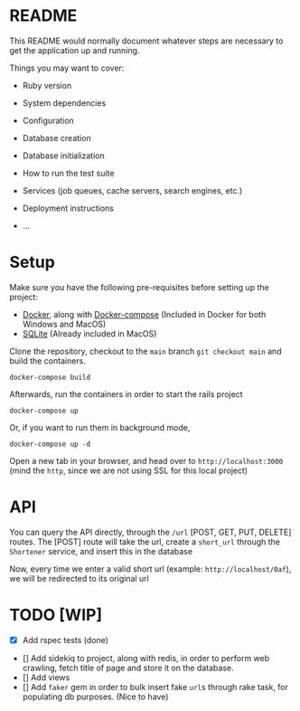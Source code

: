 # README

This README would normally document whatever steps are necessary to get the
application up and running.

Things you may want to cover:

* Ruby version

* System dependencies

* Configuration

* Database creation

* Database initialization

* How to run the test suite

* Services (job queues, cache servers, search engines, etc.)

* Deployment instructions

* ...

# Setup

Make sure you have the following pre-requisites before setting up the project:

* [Docker](https://www.docker.com/), along with [Docker-compose](https://github.com/docker/compose) (Included in Docker for both Windows and MacOS)
* [SQLite](https://www.sqlite.org/index.html) (Already included in MacOS)

Clone the repository, checkout to the `main` branch `git checkout main` and build the containers.

```docker-compose build```

Afterwards, run the containers in order to start the rails project

```docker-compose up```

Or, if you want to run them in background mode,

```docker-compose up -d```

Open a new tab in your browser, and head over to `http://localhost:3000` (mind the `http`, since we are not using SSL for this local project)

# API

You can query the API directly, through the `/url` [POST, GET, PUT, DELETE] routes. 
The [POST] route will take the url, create a `short_url` through the `Shortener` service, and insert this in the database

Now, every time we enter a valid short url (example: `http://localhost/0af`), we will be redirected to its original url

# TODO [WIP]

- [x] Add rspec tests (done)
- [] Add sidekiq to project, along with redis, in order to perform web crawling, fetch title of page and store it on the database. 
- [] Add views 
- [] Add `faker` gem in order to bulk insert fake `url`s through rake task, for populating db purposes. (Nice to have)
